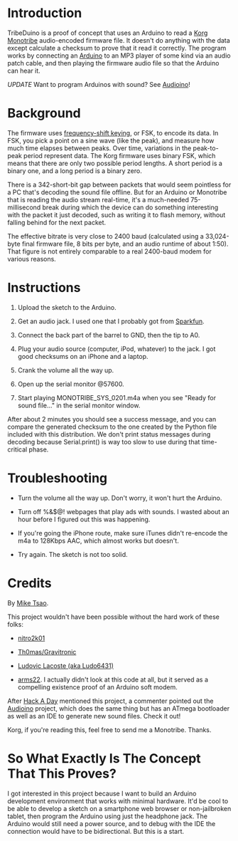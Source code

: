 Introduction
============

TribeDuino is a proof of concept that uses an Arduino to read a [Korg Monotribe](http://www.korg.com/monotribe)
audio-encoded firmware file. It doesn't do anything with the data except calculate a checksum to prove that it
read it correctly. The program works by connecting an [Arduino](http://www.arduino.cc/) to an MP3 player of
some kind via an audio patch cable, and then playing the firmware audio file so that the Arduino can hear it.

*UPDATE* Want to program Arduinos with sound? See [Audioino](http://hackaday.com/2011/09/09/program-an-arduino-using-your-sound-card/)! 

Background
==========

The firmware uses [frequency-shift keying](http://en.wikipedia.org/wiki/Frequency-shift_keying), or FSK, to
encode its data. In FSK, you pick a point on a sine wave (like the peak), and measure how much time elapses
between peaks. Over time, variations in the peak-to-peak period represent data. The Korg firmware uses binary
FSK, which means that there are only two possible period lengths. A short period is a binary one, and a long
period is a binary zero.

There is a 342-short-bit gap between packets that would seem pointless for a PC that's decoding the sound file
offline. But for an Arduino or Monotribe that is reading the audio stream real-time, it's a much-needed
75-millisecond break during which the device can do something interesting with the packet it just decoded, such
as writing it to flash memory, without falling behind for the next packet.

The effective bitrate is very close to 2400 baud (calculated using a 33,024-byte final firmware file, 8 bits
per byte, and an audio runtime of about 1:50). That figure is not entirely comparable to a real 2400-baud modem
for various reasons.

Instructions
============

1. Upload the sketch to the Arduino.

1. Get an audio jack. I used one that I probably got from [Sparkfun](http://www.sparkfun.com/products/8032).

1. Connect the back part of the barrel to GND, then the tip to A0.

1. Plug your audio source (computer, iPod, whatever) to the jack. I got good checksums on an iPhone and a laptop.

1. Crank the volume all the way up.

1. Open up the serial monitor @57600.

1. Start playing MONOTRIBE_SYS_0201.m4a when you see "Ready for sound file..." in the serial monitor window.

After about 2 minutes you should see a success message, and you can compare the generated checksum to the one
created by the Python file included with this distribution. We don't print status messages during decoding
because Serial.print() is way too slow to use during that time-critical phase.

Troubleshooting
===============

- Turn the volume all the way up. Don't worry, it won't hurt the Arduino.

- Turn off %&$@! webpages that play ads with sounds. I wasted about an hour before I figured out this was happening.

- If you're going the iPhone route, make sure iTunes didn't re-encode the m4a to 128Kbps AAC, which almost works but doesn't.

- Try again. The sketch is not too solid.

Credits
=======

By [Mike Tsao](http://github.com/sowbug).

This project wouldn't have been possible without the hard work of these folks:

- [nitro2k01](http://blog.gg8.se/wordpress/2011/12/04/korg-monotribe-firmware-20-analysis/)

- [Th0mas/Gravitronic](http://gravitronic.blogspot.com/2011/12/decoding-korg-monotribe-firmware.html)

- [Ludovic Lacoste (aka Ludo6431)](http://ludolacoste.com)

- [arms22](http://code.google.com/p/arms22/). I actually didn't look at this code at all, but it served as a compelling existence proof of an Arduino soft modem.

After [Hack A Day](http://hackaday.com/2011/12/30/programming-an-arduino-using-an-audio-file/) mentioned this project,
a commenter pointed out the [Audioino](http://hackaday.com/2011/09/09/program-an-arduino-using-your-sound-card/) project,
which does the same thing but has an ATmega bootloader as well as an IDE to generate new sound files. Check it out!

Korg, if you're reading this, feel free to send me a Monotribe. Thanks.

So What Exactly Is The Concept That This Proves?
================================================

I got interested in this project because I want to build an Arduino development environment that works with minimal
hardware. It'd be cool to be able to develop a sketch on a smartphone web browser or non-jailbroken tablet, then
program the Arduino using just the headphone jack. The Arduino would still need a power source, and to debug with
the IDE the connection would have to be bidirectional. But this is a start.